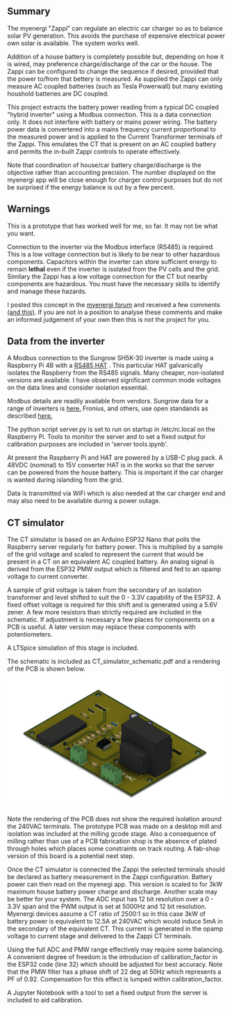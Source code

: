 ## Summary
The myenergi "Zappi" can regulate an electric car charger so as to balance solar PV generation.  This avoids the purchase of expensive electrical power own solar is available.  The system works well.  

Addition of a house battery is completely possible but, depending on how it is wired, may preference charge/discharge of the car or the house. The Zappi can be configured to change the sequence if desired, provided that the power to/from that bettery is measured.   As supplied the Zappi can only measure AC coupled batteries (such as Tesla Powerwall) but many existing houshold batteries are DC coupled.

This project extracts the battery power reading from a typical DC coupled "hybrid inverter" using a Modbus connection.  This is a data connection only.  It does not interfere with battery or mains power wiring.   The battery power data is convertered into a mains frequency current proportional to the measured power and is applied to the Current Transformer terminals of the Zappi.  This emulates the CT that is present on an AC coupled battery and permits the in-built Zappi controls to operate effectively.

Note that coordination of house/car battery charge/discharge is the objective rather than accounting precision.  The number displayed on the myenergi app will be close enough for charger control purposes but do not be surprised if the energy balance is out by a few percent.

## Warnings
This is a prototype that has worked well for me, so far.   It may not be what you want.

Connection to the inverter via the Modbus interface (RS485) is required.  This is a low voltage connection but is likely to be near to other hazardous components.  Capacitors within the inverter can store sufficient energy to remain **lethal** even if the inverter is isolated from the PV cells and the grid.  Similary the Zappi has a low voltage connection for the CT but nearby components are hazardous.   You must have the necessary skills to identify and manage these hazards. 

I posted this concept in the [myenergi forum](https://myenergi.info/viewtopic.php?p=132908#p132908)   and received a few comments [(and this)](https://myenergi.info/viewtopic.php?p=133013#p133013).  If you are not in a position to analyse these comments and make an informed judgement of your own then this is not the project for you.

## Data from the inverter
A Modbus connection to the Sungrow SH5K-30 inverter is made using a Raspberry Pi 4B with a [RS485 HAT](https://www.waveshare.com/rs485-can-hat-b.htm) .  This particular HAT galvanically isolates the Raspberry from the RS485 signals.  Many cheaper, non-isolated versions are available.  I have observed significant common mode voltages on the data lines and consider isolation essential.  

Modbus details are readily available from vendors.  Sungrow data for a range of inverters is [here.](https://www.photovoltaikforum.com/core/attachment/235914-ti-20211231-communication-protocol-of-residential-hybrid-inverter-v1-0-23-en-pdf/)   Fronius, and others, use open standands as described [here.](https://www.fronius.com/en/solar-energy/installers-partners/technical-data/all-products/system-monitoring/open-interfaces/modbus-rtu)

The python script server.py is set to run on startup in /etc/rc.local on the Raspberry Pi.  Tools to monitor the server and to set a fixed output for calibration purposes are included in 'server tools.ipynb'.

At present the Raspberry Pi and HAT are powered by a USB-C plug pack.  A 48VDC (nominal) to 15V converter HAT is in the works so that the server can be powered from the house battery.  This is important if the car charger is wanted during islanding from the grid.

Data is transmitted via WiFi which is also needed at the car charger end and may also need to be available during a power outage.

## CT simulator
The CT simulator is based on an Arduino ESP32 Nano that polls the Raspberry server regularly for battery power.  This is multiplied by a sample of the grid voltage and scaled to represent the current that would be present in a CT on an equivalent AC coupled battery.  An analog signal is derived from the ESP32 PMW output which is filtered and fed to an opamp voltage to current converter.  

A sample of grid voltage is taken from the secondary of an isolation transformer and level shifted to suit the 0 - 3.3V capability of the ESP32.  A fixed offset voltage is required for this shift and is generated using a 5.6V zener.  A few more resistors than strictly required are included in the schematic.  If adjustment is necessary a few places for components on a PCB is useful.  A later version may replace these components with potentiometers.

A LTSpice simulation of this stage is included.

The schematic is included as CT_simulator_schematic.pdf and a rendering of the PCB is shown below.
![PCB](CT_simulator_PCB.png) 

Note the rendering of the PCB does not show the required isolation around the 240VAC terminals.  The prototype PCB was made on a desktop mill and isolation was included at the milling gcode stage.   Also a consequence of milling rather than use of a PCB fabrication shop is the absence of plated through holes which places some constraints on track routing.  A fab-shop version of this board is a potential next step.

Once the CT simulator is connected the Zappi the selected terminals should be declared as battery measurement in the Zappi configuration.  Battery power can then read on the myenegi app.  This version is scaled to for 3kW maximum house battery power charge and discharge.  Another scale may be better for your system.  The ADC input has 12 bit resolution over a 0 - 3.3V span and the PWM output is set at 5000Hz and 12 bit resolution.  Myenergi devices assume a CT ratio of 2500:1 so in this case  3kW of battery power is equivalent to 12.5A at 240VAC which would induce 5mA in the secondary of the equivalent CT.  This current is generated in the opamp voltage to current stage and delivered to the Zappi CT terminals.

Using the full ADC and PMW range effectively may require some balancing.  A convenient degree of freedom is the introducion of calibration_factor in the ESP32 code (line 32) which should be adjusted for best accuracy.  Note that the PMW filter has a phase shift of 22 deg at 50Hz which represents a PF of 0.92.   Compensation for this effect is lumped within calibration_factor.

A Jupyter Notebook with a tool to set a fixed output from the server is included to aid calibration.


